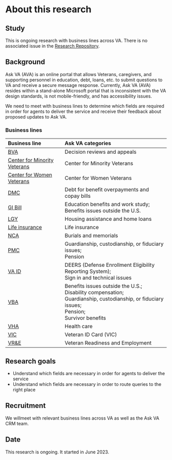 # About this research

## Study
This is ongoing research with business lines across VA. There is no associated issue in the [Research Repository](https://github.com/orgs/department-of-veterans-affairs/projects/880).

## Background
Ask VA (AVA) is an online portal that allows Veterans, caregivers, and supporting personnel in education, debt, loans, etc. to submit questions to VA and receive a secure message response. Currently, Ask VA (AVA) resides within a stand-alone Microsoft portal that is inconsistent with the VA design standards, is not mobile-friendly, and has accessibility issues.

We need to meet with business lines to determine which fields are required in order for agents to deliver the service and receive their feedback about proposed updates to Ask VA.

### Business lines

|Business line|Ask VA categories|
|:--|:--|
|[BVA](https://github.com/department-of-veterans-affairs/va.gov-team/tree/master/products/ask-va/design/User%20research/Business%20line%20engagement/Business%20lines/BVA)|Decision reviews and appeals|
|[Center for Minority Veterans](https://github.com/department-of-veterans-affairs/va.gov-team/tree/master/products/ask-va/design/User%20research/Business%20line%20engagement/Business%20lines/Center%20for%20Minority%20Veterans)|Center for Minority Veterans|
|[Center for Women Veterans](https://github.com/department-of-veterans-affairs/va.gov-team/tree/master/products/ask-va/design/User%20research/Business%20line%20engagement/Business%20lines/Center%20for%20Women%20Veterans)|Center for Women Veterans|
|[DMC](https://github.com/department-of-veterans-affairs/va.gov-team/tree/master/products/ask-va/design/User%20research/Business%20line%20engagement/Business%20lines/DMC)|Debt for benefit overpayments and copay bills|
|[GI Bill](https://github.com/department-of-veterans-affairs/va.gov-team/tree/master/products/ask-va/design/User%20research/Business%20line%20engagement/Business%20lines/GI%20Bill)|Education benefits and work study;<br>Benefits issues outside the U.S.|
|[LGY](https://github.com/department-of-veterans-affairs/va.gov-team/tree/master/products/ask-va/design/User%20research/Business%20line%20engagement/Business%20lines/LGY)|Housing assistance and home loans|
|[Life insurance](https://github.com/department-of-veterans-affairs/va.gov-team/tree/master/products/ask-va/design/User%20research/Business%20line%20engagement/Business%20lines/Life%20insurance)|Life insurance|
|[NCA](https://github.com/department-of-veterans-affairs/va.gov-team/tree/master/products/ask-va/design/User%20research/Business%20line%20engagement/Business%20lines/NCA)|Burials and memorials|
|[PMC](https://github.com/department-of-veterans-affairs/va.gov-team/tree/master/products/ask-va/design/User%20research/Business%20line%20engagement/Business%20lines/PMC)|Guardianship, custodianship, or fiduciary issues;<br>Pension|
|[VA ID](https://github.com/department-of-veterans-affairs/va.gov-team/tree/master/products/ask-va/design/User%20research/Business%20line%20engagement/Business%20lines/VA%20ID)|DEERS (Defense Enrollment Eligibility Reporting System);<br>Sign in and technical issues|
|[VBA](https://github.com/department-of-veterans-affairs/va.gov-team/tree/master/products/ask-va/design/User%20research/Business%20line%20engagement/Business%20lines/VBA)|Benefits issues outside the U.S.;<br>Disability compensation;<br>Guardianship, custodianship, or fiduciary issues;<br>Pension;<br>Survivor benefits|
|[VHA](https://github.com/department-of-veterans-affairs/va.gov-team/tree/master/products/ask-va/design/User%20research/Business%20line%20engagement/Business%20lines/VHA)|Health care|
|[VIC](https://github.com/department-of-veterans-affairs/va.gov-team/tree/master/products/ask-va/design/User%20research/Business%20line%20engagement/Business%20lines/VIC)|Veteran ID Card (VIC)|
|[VR&E](https://github.com/department-of-veterans-affairs/va.gov-team/tree/master/products/ask-va/design/User%20research/Business%20line%20engagement/Business%20lines/VR%26E)|Veteran Readiness and Employment|

## Research goals
* Understand which fields are necessary in order for agents to deliver the service
* Understand which fields are necessary in order to route queries to the right place

## Recruitment
We willmeet with relevant business lines across VA as well as the Ask VA CRM team. 

## Date
This research is ongoing. It started in June 2023.
